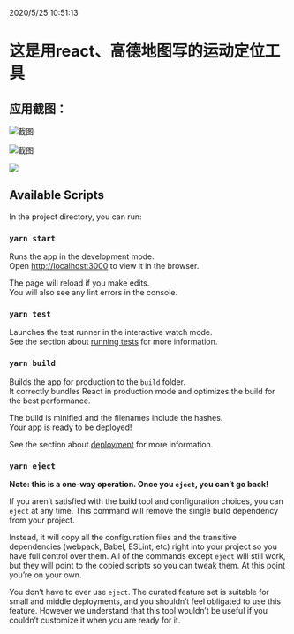 2020/5/25 10:51:13
# 这是用react、高德地图写的运动定位工具  #


## 应用截图： ##

![截图](https://thumbnail0.baidupcs.com/thumbnail/bc496f52co37ff2be5933879a0f78a50?fid=2915984167-250528-452518855547315&rt=pr&sign=FDTAER-DCb740ccc5511e5e8fedcff06b081203-LwKzFfRcXgXeAG3ij3Ss7JGqxsw%3d&expires=8h&chkbd=0&chkv=0&dp-logid=3390634459418136937&dp-callid=0&time=1590436800&size=c1920_u1080&quality=90&vuk=2915984167&ft=image&autopolicy=1)


![截图](https://thumbnail0.baidupcs.com/thumbnail/37a28c3a1t4a9f0a8ea4bc042a315cb9?fid=2915984167-250528-330855282609864&amp;rt=pr&amp;sign=FDTAER-DCb740ccc5511e5e8fedcff06b081203-X3crABxSDCWldqOhxm7ligN3lp0%3d&amp;expires=8h&amp;chkbd=0&amp;chkv=0&amp;dp-logid=3389734031922416542&amp;dp-callid=0&amp;time=1590433200&amp;size=c1920_u1080&amp;quality=90&amp;vuk=2915984167&amp;ft=image&amp;autopolicy=1)


![](https://thumbnail0.baidupcs.com/thumbnail/bc496f52co37ff2be5933879a0f78a50?fid=2915984167-250528-452518855547315&rt=pr&sign=FDTAER-DCb740ccc5511e5e8fedcff06b081203-LwKzFfRcXgXeAG3ij3Ss7JGqxsw%3d&expires=8h&chkbd=0&chkv=0&dp-logid=3390634459418136937&dp-callid=0&time=1590436800&size=c1920_u1080&quality=90&vuk=2915984167&ft=image&autopolicy=1)

## Available Scripts

In the project directory, you can run:

### `yarn start`

Runs the app in the development mode.<br />
Open [http://localhost:3000](http://localhost:3000) to view it in the browser.

The page will reload if you make edits.<br />
You will also see any lint errors in the console.

### `yarn test`

Launches the test runner in the interactive watch mode.<br />
See the section about [running tests](https://facebook.github.io/create-react-app/docs/running-tests) for more information.

### `yarn build`

Builds the app for production to the `build` folder.<br />
It correctly bundles React in production mode and optimizes the build for the best performance.

The build is minified and the filenames include the hashes.<br />
Your app is ready to be deployed!

See the section about [deployment](https://facebook.github.io/create-react-app/docs/deployment) for more information.

### `yarn eject`

**Note: this is a one-way operation. Once you `eject`, you can’t go back!**

If you aren’t satisfied with the build tool and configuration choices, you can `eject` at any time. This command will remove the single build dependency from your project.

Instead, it will copy all the configuration files and the transitive dependencies (webpack, Babel, ESLint, etc) right into your project so you have full control over them. All of the commands except `eject` will still work, but they will point to the copied scripts so you can tweak them. At this point you’re on your own.

You don’t have to ever use `eject`. The curated feature set is suitable for small and middle deployments, and you shouldn’t feel obligated to use this feature. However we understand that this tool wouldn’t be useful if you couldn’t customize it when you are ready for it.


